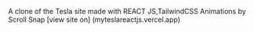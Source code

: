 A clone of the Tesla site made with REACT JS,TailwindCSS
Animations by Scroll Snap
[view  site on] (myteslareactjs.vercel.app)
